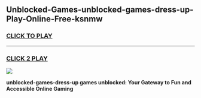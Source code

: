 
## Unblocked-Games-unblocked-games-dress-up-Play-Online-Free-ksnmw
<h3>
<a href="https://premium76.site?title=unblocked-games-dress-up&ref=26A">CLICK TO PLAY</a></h3>
<hr>

<h3>
<a href="https://premium76.site?title=unblocked-games-dress-up&ref=26A">CLICK 2 PLAY</a>
  
</h3>

<a href="https://premium76.site?title=unblocked-games-dress-up&ref=26A"><img src="https://clearcache.store/games.png"></a>


**unblocked-games-dress-up games unblocked: Your Gateway to Fun and Accessible Online Gaming**
